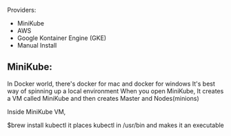 

Providers:
 - MiniKube
 - AWS
 - Google Kontainer Engine (GKE)
 - Manual Install
 


MiniKube:
---------
In Docker world, there's docker for mac and docker for windows
It's best way of spinning up a local environment
When you open MiniKube, It creates a VM called MiniKube and then creates Master and Nodes(minions)

Inside MiniKube VM, 



$brew install kubectl
it places kubectl in /usr/bin and makes it an executable



